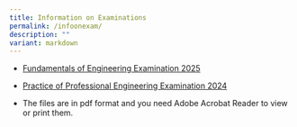 ```yaml
---
title: Information on Examinations
permalink: /infoonexam/
description: ""
variant: markdown
---
```

* [Fundamentals of Engineering Examination 2025](/files/Downloads/Info%20on%20Exams/fee%202025.pdf)

* [Practice of Professional Engineering Examination 2024](/files/Downloads/Info%20on%20Exams/PPE_2024.pdf)
 
* The files are in pdf format and you need Adobe Acrobat Reader to view or print them.